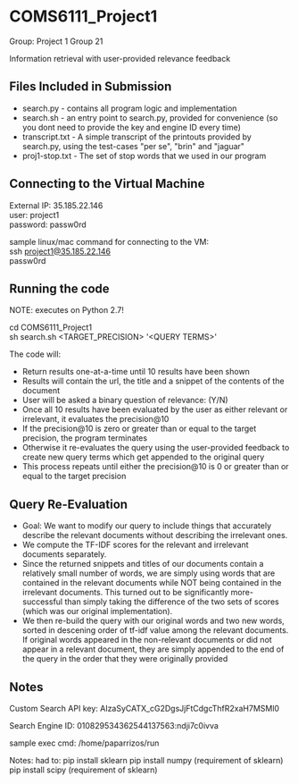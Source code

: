 # COMS6111_Project1

Group: Project 1 Group 21

Information retrieval with user-provided relevance feedback

## Files Included in Submission

* search.py - contains all program logic and implementation
* search.sh - an entry point to search.py, provided for convenience (so you dont need to provide the key and engine ID every time)
* transcript.txt - A simple transcript of the printouts provided by search.py, using the test-cases "per se", "brin" and "jaguar"
* proj1-stop.txt - The set of stop words that we used in our program

## Connecting to the Virtual Machine

External IP: 35.185.22.146 <br/>
user: project1 <br/>
password: passw0rd

sample linux/mac command for connecting to the VM:<br/>
    ssh project1@35.185.22.146<br/>
    passw0rd<br/>

## Running the code

NOTE: executes on Python 2.7!

cd COMS6111_Project1 <br/>
sh search.sh &lt;TARGET_PRECISION&gt; '&lt;QUERY TERMS&gt;'

The code will:
* Return results one-at-a-time until 10 results have been shown
* Results will contain the url, the title and a snippet of the contents of the document
* User will be asked a binary question of relevance: (Y/N)
* Once all 10 results have been evaluated by the user as either relevant or irrelevant, it evaluates the precision@10
* If the precision@10 is zero or greater than or equal to the target precision, the program terminates
* Otherwise it re-evaluates the query using the user-provided feedback to create new query terms which get appended to the original query
* This process repeats until either the precision@10 is 0 or greater than or equal to the target precision

## Query Re-Evaluation

* Goal: We want to modify our query to include things that accurately describe the relevant documents without describing the irrelevant ones.
* We compute the TF-IDF scores for the relevant and irrelevant documents separately.
* Since the returned snippets and titles of our documents contain a relatively small number of words, we are simply using words that are contained in the relevant documents while NOT being contained in the irrelevant documents.  This turned out to be significantly more-successful than simply taking the difference of the two sets of scores (which was our original implementation).
* We then re-build the query with our original words and two new words, sorted in descening order of tf-idf value among the relevant documents.  If original words appeared in the non-relevant documents or did not appear in a relevant document, they are simply appended to the end of the query in the order that they were originally provided

## Notes

Custom Search API key:
AIzaSyCATX_cG2DgsJjFtCdgcThfR2xaH7MSMl0

Search Engine ID:
010829534362544137563:ndji7c0ivva

sample exec cmd:
/home/paparrizos/run

Notes:
had to:
pip install sklearn
pip install numpy (requirement of sklearn)
pip install scipy (requirement of sklearn)
